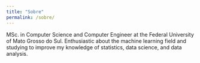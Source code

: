 ```yaml
---
title: "Sobre"
permalink: /sobre/
---
```


MSc. in Computer Science and Computer Engineer at the Federal University of Mato Grosso do Sul. Enthusiastic about the machine learning field and studying to improve my knowledge of statistics, data science, and data analysis.
